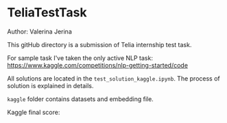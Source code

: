 ﻿# TeliaTestTask
 
Author: Valerina Jerina

This gitHub directory is a submission of Telia internship test task. 

For sample task I've taken the only active NLP task: https://www.kaggle.com/competitions/nlp-getting-started/code

All solutions are located in the `test_solution_kaggle.ipynb`. The process of solution is explained in details. 

`kaggle` folder contains datasets and embedding file.

Kaggle final score: 
